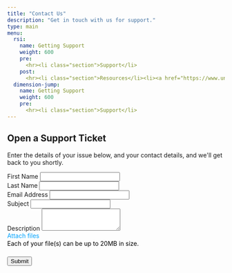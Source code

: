 ```yaml
---
title: "Contact Us"
description: "Get in touch with us for support."
type: main
menu:
  rsi:
    name: Getting Support
    weight: 600
    pre: 
      <hr><li class="section">Support</li>
    post:
      <hr><li class="section">Resources</li><li><a href="https://www.unrealengine.com/marketplace/replicated-sublevel-instances"><span>Buy on Unreal Engine Marketplace</span></a></li>
  dimension-jump:
    name: Getting Support
    weight: 600
    pre: 
      <hr><li class="section">Support</li>
---
```



<style>.zsFormClass{background-color:#FFFFFF;width:600px}</style>
<style>.zsFontClass{color:#000000;font-family:Arial;font-size:13px}</style>
<style>.manfieldbdr{border-left: 1px solid #ff6448!important} .hleft{text-align:left;} input[type=file]::-webkit-file-upload-button{cursor:pointer;}.wtcsepcode{margin:0px 15px; color:#aaa; float:left;}.wtccloudattach{float:left; color:#00a3fe!important; cursor:pointer; text-decoration: none!important;}.wtccloudattach:hover{text-decoration: none!important;}.wtcuploadinput{cursor:pointer; float:left; width:62px; margin-top:-20px; opacity:0; clear:both;}.wtcuploadfile{float:left;color: #00a3fe;}.filenamecls{margin-right:15px; float:left; margin-top:5px;} .clboth{clear:both;} #zsFileBrowseAttachments{clear:both; margin:5px 0px 10px;} .zsFontClass{vertical-align:top;} #tooltip-zc{font: normal 12px Arial, Helvetica, sans-serif; line-height:18px;position:absolute;padding:8px;margin:20px 0 0;background:#fff;border:1px solid #528dd1;-moz-border-radius:5px;-webkit-border-radius:5px;border-radius:5px;color:#eee;-webkit-box-shadow:5px 5px 20px rgba(0,0,0,0.2);-moz-box-shadow:5px 5px 20px rgba(0,0,0,0.2);z-index:10000; color:#777}.wtcmanfield{color:#f00;font-size:16px;position:relative;top:2px;left:1px;} #zsCloudAttachmentIframe{width: 100%;height: 100%;z-index: 99999!important;position: fixed;left: 0px;top:0px; border-style: none; display: none; background-color:#fff;} .wtchelpinfo{background-position: -246px -485px;width:15px;height:15px;display:inline-block;position: relative;top: 2px;background-image: url('https://css.zohostatic.com/support/2071974/images/zs-mpro.png');} .zsMaxSizeMessage{font-size:13px;}</style>
<script src='https://d17nz991552y2g.cloudfront.net/app/js/jqueryandencoder.ffa5afd5124fbedceea9.js'></script>
<script src="/js/zohodesk.js"> </script>
<div class="container pt-4 pb-4">
<div class="row pt-4 pb-4">
<div class="col-12">
<h2>Open a Support Ticket</h2>
<p>
    Enter the details of your issue below, and your contact details, and we'll get back to you shortly.
</p>
<div id='zohoSupportWebToCase'>
    <form name='zsWebToCase_162852000000839001' id='zsWebToCase_162852000000839001' action='https://support.redpoint.games/support/WebToCase' method='POST' onSubmit='return zsValidateMandatoryFields()' enctype='multipart/form-data'>
        <input type='hidden' name='xnQsjsdp' value='t-gDGuJo7Dbbsy-V*kINXg$$'/>
        <input type='hidden' name='xmIwtLD' value='gZcJBW2ggW7v-Hh5nkwSTm-*B6-MHnNR'/>
        <input type='hidden' name='xJdfEaS' value=''/>
        <input type='hidden' name='actionType' value='Q2FzZXM='/>
        <input type="hidden" id="property(module)" value="Cases"/>
        <input type="hidden" id="dependent_field_values_Cases" value="&#x7b;&quot;JSON_VALUES&quot;&#x3a;&#x7b;&#x7d;,&quot;JSON_SELECT_VALUES&quot;&#x3a;&#x7b;&#x7d;,&quot;JSON_MAP_DEP_LABELS&quot;&#x3a;&#x5b;&#x5d;&#x7d;"/>
        <input type='hidden' name='returnURL' value='https://support.redpoint.games/return'/>
        <div class="form-group">
            <label>First Name</label>
            <input type="text" class="form-control" name="First Name" />
        </div>
        <div class="form-group">
            <label>Last Name</label>
            <input type="text" class="form-control" name="Contact Name" />
        </div>
        <div class="form-group">
            <label>Email Address</label>
            <input type="email" class="form-control" name="Email" />
        </div>
        <div class="form-group">
            <label>Subject</label>
            <input type="text" class="form-control" name="Subject" />
        </div>
        <div class="form-group">
            <label>Description</label>
            <textarea class="form-control" name="Description" rows="3"></textarea>
        </div>
        <div class="form-check">
            <span class="wtcuploadfile" id="zsBrowseAttachment"><span class="btn btn-secondary">Attach files</span></span><input class="wtcuploadinput" type='file' name='attachment_1' id='zsattachment_1' style='display:block;' onclick='zsOpenFileBrowseAttachment(event)' onchange='zsRenderBrowseFileAttachment(this.value, this)'/><input class="wtcuploadinput" type='file' name='attachment_2' id='zsattachment_2' style='display:none;' onclick='zsOpenFileBrowseAttachment(event)' onchange='zsRenderBrowseFileAttachment(this.value, this)'/> <input class="wtcuploadinput" type='file' name='attachment_3' id='zsattachment_3' style='display:none;' onclick='zsOpenFileBrowseAttachment(event)' onchange='zsRenderBrowseFileAttachment(this.value, this)'/> <input class="wtcuploadinput" type='file' name='attachment_4' id='zsattachment_4' style='display:none;' onclick='zsOpenFileBrowseAttachment(event)' onchange='zsRenderBrowseFileAttachment(this.value, this)'/> <input class="wtcuploadinput" type='file' name='attachment_5' id='zsattachment_5' style='display:none;' onclick='zsOpenFileBrowseAttachment(event)' onchange='zsRenderBrowseFileAttachment(this.value, this)'/>
            <div class="clboth"></div>
            <span id='zsMaxSizeMessage' style='color:black;float: left;'>Each of your file(s) can be up to 20MB in size.</span><span id='zsMaxLimitMessage' style='color:black;float: left;margin-left: 14px;display: none;'>You can attach as many as 5 files at a time.</span>
            <div id='zsFileBrowseAttachments'></div>
        </div>
        <br style="break: both;" />
        <input type="submit" id="zsSubmitButton_162852000000839001" value="Submit" class="btn btn-primary" />
    </form>
</div>
</div>
</div>
</div>